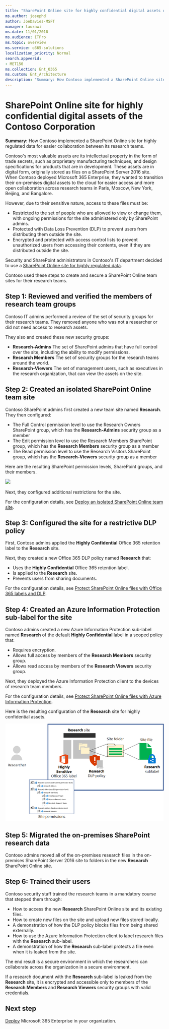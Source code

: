 ```yaml
---
title: "SharePoint Online site for highly confidential digital assets of the Contoso Corporation"
ms.author: josephd
author: JoeDavies-MSFT
manager: laurawi
ms.date: 11/01/2018
ms.audience: ITPro
ms.topic: overview
ms.service: o365-solutions
localization_priority: Normal
search.appverid:
- MET150
ms.collection: Ent_O365
ms.custom: Ent_Architecture
description: "Summary: How Contoso implemented a SharePoint Online site for highly regulated data for easier collaboration between its research teams."
---
```


# SharePoint Online site for highly confidential digital assets of the Contoso Corporation

 **Summary:** How Contoso implemented a SharePoint Online site for highly regulated data for easier collaboration between its research teams.
  
Contoso's most valuable assets are its intellectual property in the form of trade secrets, such as proprietary manufacturing techniques, and design specifications for products that are in development. These assets are in digital form, originally stored as files on a SharePoint Server 2016 site. When Contoso deployed Microsoft 365 Enterprise, they wanted to transition their on-premises digital assets to the cloud for easier access and more open collaboration across research teams in Paris, Moscow, New York, Beijing, and Bangalore. 
  
However, due to their sensitive nature, access to these files must be:

- Restricted to the set of people who are allowed to view or change them, with ongoing permissions for the site administered only by SharePoint admins. 
- Protected with Data Loss Prevention (DLP) to prevent users from distributing them outside the site.
- Encrypted and protected with access control lists to prevent unauthorized users from accessing their contents, even if they are distributed outside the site.

Security and SharePoint administrators in Contoso's IT department decided to use a [SharePoint Online site for highly regulated data](teams-sharepoint-online-sites-highly-regulated-data.md).
  
Contoso used these steps to create and secure a SharePoint Online team sites for their research teams.

## Step 1: Reviewed and verified the members of research team groups

Contoso IT admins performed a review of the set of security groups for their research teams. They removed anyone who was not a researcher or did not need access to research assets. 

They also and created these new security groups:

- **Research-Admins**  The set of SharePoint admins that have full control over the site, including the ability to modify permissions.
- **Research Members**  The set of security groups for the research teams around the world.
- **Research-Viewers**  The set of management users, such as executives in the research organization, that can view the assets on the site.

## Step 2: Created an isolated SharePoint Online team site 

Contoso SharePoint admins first created a new team site named **Research**. They then configured:

- The Full Control permission level to use the Research Owners SharePoint group, which has the **Research-Admins** security group as a member
- The Edit permission level to use the Research Members SharePoint group, which has the **Research Members** security group as a member
- The Read permission level to use the Research Visitors SharePoint group, which has the **Research-Viewers** security group as a member

Here are the resulting SharePoint permission levels, SharePoint groups, and their members.

![](./media/contoso-sharepoint-online-site-for-highly-confidential-assets/spo-permissions.png)

Next, they configured additional restrictions for the site.

For the configuration details, see [Deploy an isolated SharePoint Online team site](https://docs.microsoft.com/office365/enterprise/deploy-an-isolated-sharepoint-online-team-site).

## Step 3: Configured the site for a restrictive DLP policy

First, Contoso admins applied the **Highly Confidential** Office 365 retention label to the **Research** site.

Next, they created a new Office 365 DLP policy named **Research** that:

- Uses the **Highly Confidential** Office 365 retention label. 
- Is applied to the **Research** site.
- Prevents users from sharing documents.

For the configuration details, see [Protect SharePoint Online files with Office 365 labels and DLP](https://docs.microsoft.com/office365/enterprise/protect-sharepoint-online-files-with-office-365-labels-and-dlp).

## Step 4: Created an Azure Information Protection sub-label for the site

Contoso admins created a new Azure Information Protection sub-label named **Research** of the default **Highly Confidential** label in a scoped policy that:

- Requires encryption.
- Allows full access by members of the **Research Members** security group.
- Allows read access by members of the **Research Viewers** security group.

Next, they deployed the Azure Information Protection client to the devices of research team members.

For the configuration details, see [Protect SharePoint Online files with Azure Information Protection](https://docs.microsoft.com/office365/enterprise/protect-sharepoint-online-files-with-azure-information-protection). 

Here is the resulting configuration of the **Research** site for highly confidential assets.

![](./media/contoso-sharepoint-online-site-for-highly-confidential-assets/final-config.png)

## Step 5: Migrated the on-premises SharePoint research data

Contoso admins moved all of the on-premises research files in the on-premises SharePoint Server 2016 site to folders in the new **Research** SharePoint Online site.

## Step 6: Trained their users 

Contoso security staff trained the research teams in a mandatory course that stepped them through:

- How to access the new **Research** SharePoint Online site and its existing files.
- How to create new files on the site and upload new files stored locally.
- A demonstration of how the DLP policy blocks files from being shared externally.
- How to use the Azure Information Protection client to label research files with the **Research** sub-label.
- A demonstration of how the **Research** sub-label protects a file even when it is leaked from the site.

The end result is a secure environment in which the researchers can collaborate across the organization in a secure environment. 

If a research document with the **Research** sub-label is leaked from the **Research** site, it is encrypted and accessible only to members of the **Research Members** and **Research Viewers** security groups with valid credentials.

## Next step

[Deploy](deploy-microsoft-365-enterprise.md) Microsoft 365 Enterprise in your organization.

